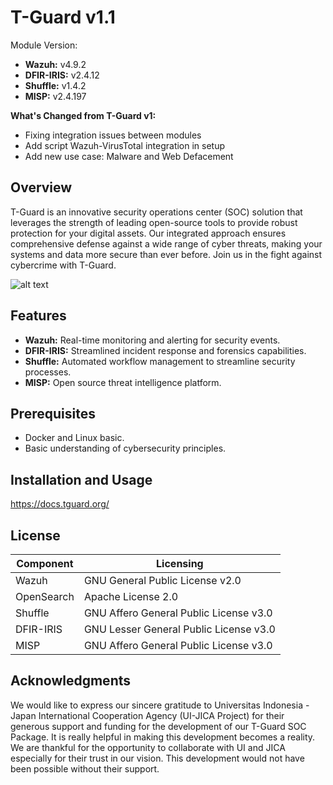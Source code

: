 # T-Guard v1.1
Module Version:
- **Wazuh:** v4.9.2
- **DFIR-IRIS:** v2.4.12
- **Shuffle:** v1.4.2
- **MISP:** v2.4.197


**What's Changed from T-Guard v1:**
- Fixing integration issues between modules
- Add script Wazuh-VirusTotal integration in setup
- Add new use case: Malware and Web Defacement


## Overview
T-Guard is an innovative security operations center (SOC) solution that leverages the strength of leading open-source tools to provide robust protection for your digital assets. Our integrated approach ensures comprehensive defense against a wide range of cyber threats, making your systems and data more secure than ever before. Join us in the fight against cybercrime with T-Guard.

![alt text](https://github.com/yevonnaelandrew/t-guard/blob/main/T-Guard.png?raw=true)

## Features
- **Wazuh:** Real-time monitoring and alerting for security events.
- **DFIR-IRIS:** Streamlined incident response and forensics capabilities.
- **Shuffle:** Automated workflow management to streamline security processes.
- **MISP:** Open source threat intelligence platform.

## Prerequisites
- Docker and Linux basic.
- Basic understanding of cybersecurity principles.

## Installation and Usage

https://docs.tguard.org/

## License


| Component | Licensing |
|-----------|-----------|
| Wazuh | GNU General Public License v2.0 |
| OpenSearch | Apache License 2.0 |
| Shuffle | GNU Affero General Public License v3.0 |
| DFIR-IRIS | GNU Lesser General Public License v3.0 |
| MISP | GNU Affero General Public License v3.0 | 

## Acknowledgments

We would like to express our sincere gratitude to Universitas Indonesia - Japan International Cooperation Agency (UI-JICA Project) for their generous support and funding for the development of our T-Guard SOC Package. It is really helpful in making this development becomes a reality. We are thankful for the opportunity to collaborate with UI and JICA especially for their trust in our vision. This development would not have been possible without their support.
